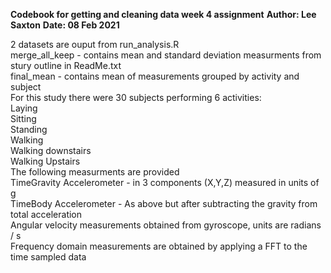 **Codebook for getting and cleaning data week 4 assignment**
**Author: Lee Saxton**
**Date: 08 Feb 2021**

2 datasets are ouput from run_analysis.R  
merge_all_keep - contains mean and standard deviation measurments from stury outline in ReadMe.txt  
final_mean - contains mean of measurements grouped by activity and subject  
For this study there were 30 subjects performing 6 activities:  
Laying  
Sitting  
Standing  
Walking  
Walking downstairs  
Walking Upstairs  
The following measurments are provided  
TimeGravity Accelerometer - in 3 components (X,Y,Z) measured in units of g  
TimeBody Accelerometer - As above but after subtracting the gravity from total acceleration  
Angular velocity measurements obtained from gyroscope, units are radians / s  
Frequency domain measurements are obtained by applying a FFT to the time sampled data  